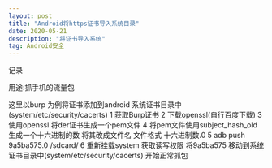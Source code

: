 ```yaml
---
layout: post
title: "Android将https证书导入系统目录"
date: 2020-05-21
description: "将证书导入系统"
tag: Android安全
---
```

记录

用途:抓手机的流量包

这里以burp 为例将证书添加到android 系统证书目录中(system/etc/security/cacerts)
1 获取Burp证书
2 下载openssl(自行百度下载)
3 使用openssl 将der证书生成一个pem文件 
4 将pem文件使用subject_hash_old 生成一个十六进制的数 将其改成文件名 文件格式 十六进制数.0
5 adb push 9a5ba575.0 /sdcard/
6 重新挂载system 获取读写权限 将9a5ba575 移动到系统证书目录中(system/etc/security/cacerts) 开始正常抓包

